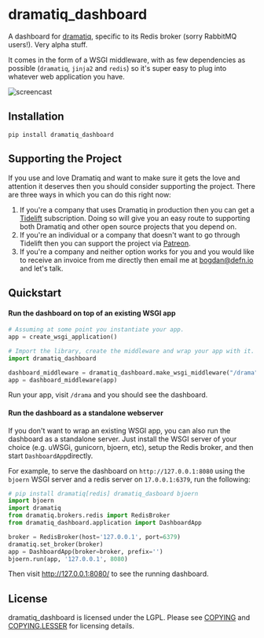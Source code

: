 # dramatiq_dashboard

A dashboard for [dramatiq], specific to its Redis broker (sorry
RabbitMQ users!).  Very alpha stuff.

It comes in the form of a WSGI middleware, with as few dependencies as
possible (`dramatiq`, `jinja2` and `redis`) so it's super easy to plug
into whatever web application you have.

![screencast](https://media.defn.io/dramatiq-dashboard-screencast.gif)

## Installation

    pip install dramatiq_dashboard

## Supporting the Project

If you use and love Dramatiq and want to make sure it gets the love
and attention it deserves then you should consider supporting the
project.  There are three ways in which you can do this right now:

1. If you're a company that uses Dramatiq in production then you can
   get a [Tidelift] subscription.  Doing so will give you an easy
   route to supporting both Dramatiq and other open source projects
   that you depend on.
2. If you're an individual or a company that doesn't want to go
   through Tidelift then you can support the project via [Patreon].
3. If you're a company and neither option works for you and you would
   like to receive an invoice from me directly then email me at
   bogdan@defn.io and let's talk.

[Tidelift]: https://tidelift.com/subscription/pkg/pypi-dramatiq?utm_source=pypi-dramatiq&utm_medium=referral&utm_campaign=readme
[Patreon]: https://patreon.com/popabogdanp

## Quickstart

#### Run the dashboard on top of an existing WSGI app
```python
# Assuming at some point you instantiate your app.
app = create_wsgi_application()

# Import the library, create the middleware and wrap your app with it.
import dramatiq_dashboard

dashboard_middleware = dramatiq_dashboard.make_wsgi_middleware("/drama")
app = dashboard_middleware(app)
```
Run your app, visit `/drama` and you should see the dashboard.

#### Run the dashboard as a standalone webserver

If you don't want to wrap an existing WSGI app, you can also run the dashboard
as a standalone server. Just install the WSGI server of your choice (e.g. uWSGi,
gunicorn, bjoern, etc), setup the Redis broker, and then start `DashboardApp`directly.

For example, to serve the dashboard on `http://127.0.0.1:8080` using the 
`bjoern` WSGI server and a redis server on `17.0.0.1:6379`, run the following:

```python
# pip install dramatiq[redis] dramatiq_dasboard bjoern
import bjoern
import dramatiq
from dramatiq.brokers.redis import RedisBroker
from dramatiq_dashboard.application import DashboardApp

broker = RedisBroker(host='127.0.0.1', port=6379)
dramatiq.set_broker(broker)
app = DashboardApp(broker=broker, prefix='')
bjoern.run(app, '127.0.0.1', 8080)
```
Then visit http://127.0.0.1:8080/ to see the running dashboard.

## License

dramatiq_dashboard is licensed under the LGPL.  Please see [COPYING]
and [COPYING.LESSER] for licensing details.


[COPYING.LESSER]: https://github.com/Bogdanp/dramatiq_dashboard/blob/master/COPYING.LESSER
[COPYING]: https://github.com/Bogdanp/dramatiq_dashboard/blob/master/COPYING
[dramatiq]: https://dramatiq.io

